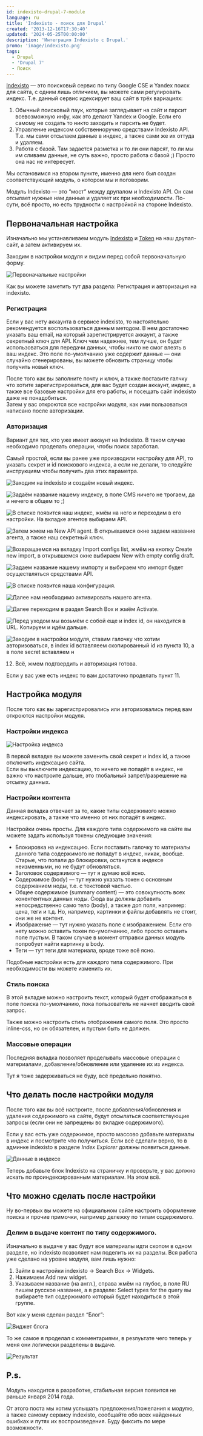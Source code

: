 ```yaml
---
id: indexisto-drupal-7-module
language: ru
title: 'Indexisto - поиск для Drupal'
created: '2013-12-16T17:30:40'
updated: '2024-05-25T00:00:00'
description: 'Интеграция Indexisto с Drupal.'
promo: 'image/indexisto.png'
tags:
  - Drupal
  - 'Drupal 7'
  - Поиск
---
```


[Indexisto](http://indexisto.com/) — это поисковый сервис по типу Google CSE и
Yandex поиск для сайта, с одним лишь отличием, вы можете сами регулировать
индекс. Т.е. данный сервис идексирует ваш сайт в трёх вариациях:

1. Обычный поисковый паук, которые заглядывает на сайт и парсит всевозможную
   инфу, как это делают Yandex и Google. Если его самому не создать то никто
   заходить и парсить не будет.
2. Управление индексом собственноручно средствами Indexisto API. Т.е. мы сами
   отсылаем данные в индекс, а также сами же их оттуда и удаляем.
3. Работа с базой. Там задается разметка и то ли они парсят, то ли мы им сливаем
   данные, не суть важно, просто работа с базой ;) Просто она нас не интересует.

Мы остановимся на втором пункте, именно для него был создан соответствующий
модуль, о котором мы и поговорим.

Модуль Indexisto — это “мост” между друпалом и Indexisto API. Он сам отсылает
нужные нам данные и удаляет их при необходимости. По-сути, всё просто, но есть
трудности с настройкой на стороне Indexisto.

## Первоначальная настройка

Изначально мы устанавливаем
модуль [Indexisto](https://drupal.org/project/indexisto_search)
и [Token](https://drupal.org/project/token) на наш друпал-сайт, а затем
активируем их.

Заходим в настройки модуля и видим перед собой первоначальную форму.

![Первоначальные настройки](image/1.png)

Как вы можете заметить тут два раздела: Регистрация и авторизация на indexisto.

### Регистрация

Если у вас нету аккаунта в сервисе indexisto, то настоятельно рекомендуется
воспользоваться данным методом. В нем достаточно указать ваш email, на который
зарегистрируется аккаунт, а также секретный ключ для API. Ключ чем надежнее, тем
лучше, он будет использоваться для передачи данных, чтобы никто не смог влезть в
ваш индекс. Это поле по-умолчанию уже содержит данные — они случайно
сгенерированы, вы можете обновить страницу чтобы получить новый ключ.

После того как вы заполните почту и ключ, а также поставите галчку что хотите
зарегистрироваться, для вас будет создан аккаунт, индекс, а также все базовые
настройки для его работы, и посещать сайт indexisto даже не понадобиться.  
Затем у вас откроются все настройки модуля, как ими пользоваться написано после
авторизации.

### Авторизация

Вариант для тех, кто уже имеет аккаунт на Indexisto. В таком случае необходимо
проделать операции, чтобы поиск заработал.

Самый простой, если вы ранее уже производили настройку для API, то указать
секрет и id поискового индекса, а если не делали, то следуйте инструкциям чтобы
получить два этих параметра.

![Заходим на indexisto и создаём новый индекс.  ](image/2.png)

![Задаём название нашему индексу, в поле CMS ничего не трогаем, да и нечего в общем то ;) ](image/3.png)

![В списке появится наш индекс, жмём на него и переходим в его настройки. На вкладке агентов выбираем API. ](image/4.png)

![Затем жмем на *New API
agent*. В открывшемся окне задаем название агента, а также наш секретный ключ.](image/5.png)

![Возвращаемся на вкладку *Import configs list*, жмём на кнопку *Create new
import*, в открывшемся окне выбираем *New with empty config
draft*.  ](image/6.png)

![Задаем название нашему импорту и выбираем что импорт будет осуществляться средствами API.](image/7.png)

![ В списке появится наша конфигурация.](image/8.png)

![Далее нам необходимо активировать нашего агента.](image/9.png)

![Далее переходим в раздел *Search Box* и жмём
*Activate*.  ](image/10.png)

![Перед уходом мы возьмём с собой еще и index id, он находится в URL. Копируем и идём дальше.  ](image/11.png)

![Заходим в настройки модуля, ставим галочку что хотим авторизоваться, в index id вставляеем скопированный id из пункта 10, а в поле secret вставляем н](image/12.png)

12. Всё, жмем подтвердить и авторизация готова.

Если у вас уже есть индекс то вам достаточно проделать пункт 11.

## Настройка модуля

После того как вы зарегистрировались или авторизовались перед вам откроются
настройки модуля.

### Настройки индекса

![Настройка индекса](image/13.png)

В первой вкладке вы можете заменить свой секрет и index id, а также отключить
индексацию сайта.  
Если вы выключите индексацию, то ничего не попадёт в индекс, не важно что
настроите дальше, это глобальный запрет/разрешение на отсылку данных.

### Настройки контента

Данная вкладка отвечает за то, какие типы содержимого можно индексировать, а
также что именно от них попадёт в индекс.

Настройки очень просты. Для каждого типа содержимого на сайте вы можете задать
используя токены следующие значения:

- Блокировка на индексацию. Если поставить галочку то материалы данного типа
  содержимого не попадут в индекс, никак, вообще. Старые, что попали до
  блокировки, останутся в индексе неизменными, но не будут обновляться.
- Заголовок содержимого — тут я думаю всё ясно.
- Содержимое (body) — тут нужно указать токен с основным содержанием ноды, т.е.
  с текстовой частью.
- Общее содержимое (summary content) — это совокупность всех конентентных данных
  ноды. Сюда вы должны добавить непосредственно само тело (body), а также доп
  поля, например: цена, теги и т.д. Но, например, картинки и файлы добавлять не
  стоит, они же не контент.
- Изображение — тут нужно указать поле с изображением. Если его нету можно
  оставить токен по-умолчанию, либо просто оставить поле пустым. В таком случае
  в момент отправки данных модуль попробует найти картинку в body.
- Теги — тут теги для материала, вроде тоже всё ясно.

Подобные настройки есть для каждого типа содержимого. При необходимости вы
можете изменить их.

### Стиль поиска

В этой вкладке можно настроить текст, который будет отображаться в поле поиска
по-умолчанию, пока пользователь не начнет вводить свой запрос.

Также можно настроить стиль отображения самого поля. Это просто inline-css, но
он обязателен, и пустым быть не должен.

### Массовые операции

Последняя вкладка позволяет проделывать массовые операции с материалами,
добавление/обновление или удаление их из индекса.

Тут я тоже задерживаться не буду, всё предельно понятно.

## Что делать после настройки модуля

После того как вы всё настроите, после добавления/обновления и удаления
содержимого на сайте, будут отсылаться соответствующие запросы (если они не
запрещены во вкладке содержимого).

Если у вас есть уже содержимое, просто массово добавьте материалы в индекс и
посмотрите что получиться. Если всё сделали верно, то в админке indexisto в
разделе *Index Explorer* должны появиться данные.

![Данные в индексе](image/14.png)

Теперь добавьте блок Indexisto на страничку и проверьте, у вас должно искать по
проиндексированным материалам. На этом всё.

## Что можно сделать после настройки

Ну во-первых вы можете на официальном сайте настроить оформление поиска и прочие
примочки, например дележку по типам содержимого.

### Делим в выдаче контент по типу содержимого.

Изначально в выдаче у вас будут все материалы идти скопом в одном разделе, но
indexisto позволяет нам поделить их на разделы. Вся работа уже сделано на уровне
модуля, вам лишь нужно:

1. Зайти в настройки indexisto -> Search Box -> Widgets.
2. Нажимаем Add new widget.
3. Указываем название (на англ.), справа жмём на глубос, в поле RU пишем русское
   название, а в разделе: Select types for the query вы выбираете тип
   содержимого который будет находиться в этой группе.

Вот как у меня сделан раздел “Блог”:

![Виджет блога](image/15.png)

То же самое я проделал с комментариями, в резлуьтате чего теперь у меня они
логически разделены в выдаче.

![Результат](image/16.png)

## P.s.

Модуль находится в разработке, стабильная версия появится не раньше января 2014
года.

От этого поста мы хотим услышать предложения/пожелания к модулю, а также самому
сервису indexisto, сообщайте обо всех найденных ошибках и путях их
воспроизведения. Буду фиксить по мере возможности.
